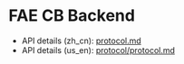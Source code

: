 # FAE CB Backend

- API details (zh_cn): [protocol.md](protocol.md)
- API details (us_en): [protocol/protocol.md](protocol/protocol.md)